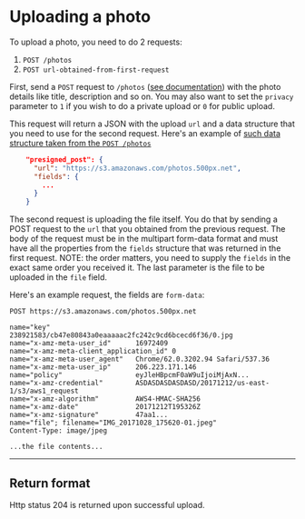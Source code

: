 # Uploading a photo
To upload a photo, you need to do 2 requests:
 1. `POST /photos`
 1. `POST url-obtained-from-first-request`
 
First, send a `POST` request to `/photos` ([see documentation](https://github.com/500px/api-documentation/blob/master/endpoints/photo/POST_photos.md)) with the photo details like title, description and so on. You may also want to set the `privacy` parameter to `1` if you wish to do a private upload or `0` for public upload.

This request will return a JSON with the upload `url` and a data structure that you need to use for the second request. Here's an example of [such data structure taken from the `POST /photos`](https://github.com/500px/api-documentation/blob/master/endpoints/photo/POST_photos.md#example)
``` json
    "presigned_post": {
      "url": "https://s3.amazonaws.com/photos.500px.net",
      "fields": {
        ...
      }
    }
```

The second request is uploading the file itself. You do that by sending a POST request to the `url` that you obtained from the previous request. The body of the request must be in the multipart form-data format and must have all the properties from the `fields` structure that was returned in the first request. NOTE: the order matters, you need to supply the `fields` in the exact same order you received it. The last parameter is the file to be uploaded in the `file` field.

Here's an example request, the fields are `form-data`:
```
POST https://s3.amazonaws.com/photos.500px.net

name="key"                     238921583/cb47e80843a0eaaaaac2fc242c9cd6bcecd6f36/0.jpg
name="x-amz-meta-user_id"      16972409
name="x-amz-meta-client_application_id" 0
name="x-amz-meta-user_agent"   Chrome/62.0.3202.94 Safari/537.36
name="x-amz-meta-user_ip"      206.223.171.146
name="policy"                  eyJleHBpcmF0aW9uIjoiMjAxN...
name="x-amz-credential"        ASDASDASDASDASD/20171212/us-east-1/s3/aws1_request
name="x-amz-algorithm"         AWS4-HMAC-SHA256
name="x-amz-date"              20171212T195326Z
name="x-amz-signature"         47aa1...
name="file"; filename="IMG_20171028_175620-01.jpeg"
Content-Type: image/jpeg

...the file contents...
```

***

## Return format
Http status 204 is returned upon successful upload.
